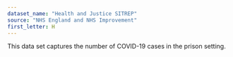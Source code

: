 ```yaml
---
dataset_name: "Health and Justice SITREP"
source: "NHS England and NHS Improvement"
first_letter: H
---
```

This data set captures the number of COVID-19 cases in the prison setting.